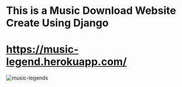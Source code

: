 # This is a Music Download Website Create Using Django 
# https://music-legend.herokuapp.com/

![music-legends](https://user-images.githubusercontent.com/82701298/189329207-38db910c-a372-41ae-aff5-a970f800a853.png)
